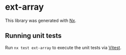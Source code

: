 # ext-array

This library was generated with [Nx](https://nx.dev).

## Running unit tests

Run `nx test ext-array` to execute the unit tests via [Vitest](https://vitest.dev/).
